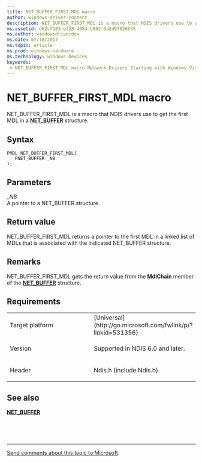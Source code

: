 ```yaml
---
title: NET_BUFFER_FIRST_MDL macro
author: windows-driver-content
description: NET_BUFFER_FIRST_MDL is a macro that NDIS drivers use to get the first MDL in a NET_BUFFER structure.
ms.assetid: d62c7183-ef28-408a-b862-6a2d97026b35
ms.author: windowsdriverdev 
ms.date: 07/18/2017 
ms.topic: article 
ms.prod: windows-hardware 
ms.technology: windows-devices 
keywords:
 - NET_BUFFER_FIRST_MDL macro Network Drivers Starting with Windows Vista
---
```


# NET\_BUFFER\_FIRST\_MDL macro


NET\_BUFFER\_FIRST\_MDL is a macro that NDIS drivers use to get the first MDL in a [**NET\_BUFFER**](https://msdn.microsoft.com/library/windows/hardware/ff568376) structure.

Syntax
------

```ManagedCPlusPlus
PMDL NET_BUFFER_FIRST_MDL(
   PNET_BUFFER _NB
);
```

Parameters
----------

*\_NB*   
A pointer to a NET\_BUFFER structure.

Return value
------------

NET\_BUFFER\_FIRST\_MDL returns a pointer to the first MDL in a linked list of MDLs that is associated with the indicated NET\_BUFFER structure.

Remarks
-------

NET\_BUFFER\_FIRST\_MDL gets the return value from the **MdlChain** member of the [**NET\_BUFFER**](https://msdn.microsoft.com/library/windows/hardware/ff568376) structure.

Requirements
------------

<table>
<colgroup>
<col width="50%" />
<col width="50%" />
</colgroup>
<tbody>
<tr class="odd">
<td><p>Target platform</p></td>
<td>[Universal](http://go.microsoft.com/fwlink/p/?linkid=531356)</td>
</tr>
<tr class="even">
<td><p>Version</p></td>
<td><p>Supported in NDIS 6.0 and later.</p></td>
</tr>
<tr class="odd">
<td><p>Header</p></td>
<td>Ndis.h (include Ndis.h)</td>
</tr>
</tbody>
</table>

## See also


[**NET\_BUFFER**](https://msdn.microsoft.com/library/windows/hardware/ff568376)

 

 


--------------------
[Send comments about this topic to Microsoft](mailto:wsddocfb@microsoft.com?subject=Documentation%20feedback%20%5Bnetvista\netvista%5D:%20NET_BUFFER_FIRST_MDL%20macro%20%20RELEASE:%20%287/10/2017%29&body=%0A%0APRIVACY%20STATEMENT%0A%0AWe%20use%20your%20feedback%20to%20improve%20the%20documentation.%20We%20don't%20use%20your%20email%20address%20for%20any%20other%20purpose,%20and%20we'll%20remove%20your%20email%20address%20from%20our%20system%20after%20the%20issue%20that%20you're%20reporting%20is%20fixed.%20While%20we're%20working%20to%20fix%20this%20issue,%20we%20might%20send%20you%20an%20email%20message%20to%20ask%20for%20more%20info.%20Later,%20we%20might%20also%20send%20you%20an%20email%20message%20to%20let%20you%20know%20that%20we've%20addressed%20your%20feedback.%0A%0AFor%20more%20info%20about%20Microsoft's%20privacy%20policy,%20see%20http://privacy.microsoft.com/default.aspx. "Send comments about this topic to Microsoft")



